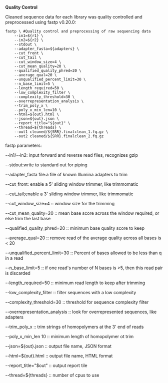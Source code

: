 **Quality Control**

Cleaned sequence data for each library was quality controlled and preprocessed using fastp v0.20.0:
```
fastp \ #Quality control and preprocessing of raw sequencing data  
    --in1=${r1} \ 
    --in2=${r2} \ 
    --stdout \ 
    --adapter_fasta=${adapters} \ 
    --cut_front \ 
    --cut_tail \ 
    --cut_window_size=4 \ 
    --cut_mean_quality=20 \ 
    --qualified_quality_phred=20 \ 
    --average_qual=20 \ 
    --unqualified_percent_limit=30 \ 
    --n_base_limit=5 \ 
    --length_required=50 \ 
    --low_complexity_filter \ 
    --complexity_threshold=30 \ 
    --overrepresentation_analysis \ 
    --trim_poly_x \ 
    --poly_x_min_len=10 \ 
    --html=${out}.html \ 
    --json=${out}.json \ 
    --report_title="${out}" \ 
    --thread=${threads} \ 
    --out1 cleaned/${SRR}.finalclean_1.fq.gz \ 
    --out2 cleaned/${SRR}.finalclean_2.fq.gz
```
fastp parameters: 

--in1/--in2: input forward and reverse read files, recognizes gzip

--stdout:write to standard out for piping

--adapter_fasta file:a file of known Illumina adapters to trim

--cut_front: enable a 5' sliding window trimmer, like trimmomatic

--cut_tail;enable a 3' sliding window trimmer, like trimmomatic

--cut_window_size=4 :: window size for the trimming

--cut_mean_quality=20 :: mean base score across the window required, or else trim the last base

--qualified_quality_phred=20 :: minimum base quality score to keep

--average_qual=20 :: remove read of the average quality across all bases is < 20

--unqualified_percent_limit=30 :: Percent of bases allowed to be less than q in a read

--n_base_limit=5 :: if one read's number of N bases is >5, then this read pair is discarded

--length_required=50 :: minimum read length to keep after trimming

--low_complexity_filter :: filter sequences with a low complexity

--complexity_threshold=30 :: threshold for sequence complexity filter

--overrepresentation_analysis :: look for overrepresented sequences, like adapters

--trim_poly_x :: trim strings of homopolymers at the 3' end of reads

--poly_x_min_len 10 :: minimum length of homopolymer ot trim

--json=${out}.json :: output file name, JSON format

--html=${out}.html :: output file name, HTML format

--report_title="$out" :: output report tile

--thread=${threads} :: number of cpus to use
